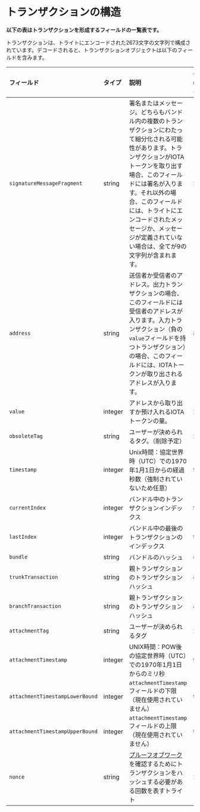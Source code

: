 # トランザクションの構造
<!-- # Structure of a transaction -->

**以下の表はトランザクションを形成するフィールドの一覧表です。**
<!-- **This table displays a list of fields that form a transaction.** -->

トランザクションは、トライトにエンコードされた2673文字の文字列で構成されています。デコードされると、トランザクションオブジェクトは以下のフィールドを含みます。
<!-- A transaction consists of 2673 tryte-encoded characters. When decoded, the transaction object contains the following fields. -->

| フィールド | タイプ | 説明 | 長さ (トライト) |
| :--- | :--- | :--- | :--- |
| `signatureMessageFragment` | string | 署名またはメッセージ。どちらもバンドル内の複数のトランザクションにわたって細分化される可能性があります。トランザクションがIOTAトークンを取り出す場合、このフィールドには署名が入ります。それ以外の場合、このフィールドには、トライトにエンコードされたメッセージか、メッセージが定義されていない場合は、全てが9の文字列が含まれます。 | 2187 |
| `address` | string | 送信者か受信者のアドレス。出力トランザクションの場合、このフィールドには受信者のアドレスが入ります。入力トランザクション（負の`value`フィールドを持つトランザクション）の場合、このフィールドには、IOTAトークンが取り出されるアドレスが入ります。 | 81 |
| `value` | integer | アドレスから取り出すか預け入れるIOTAトークンの量。 | 27 |
| `obsoleteTag` | string | ユーザーが決められるタグ。（削除予定） | 27 |
| `timestamp` | integer | Unix時間：協定世界時（UTC）での1970年1月1日からの経過秒数（強制されていないため任意） | 9 |
| `currentIndex` | integer | バンドル中のトランザクションインデックス | 9 |
| `lastIndex` | integer | バンドル中の最後のトランザクションのインデックス | 9 |
| `bundle` | string | バンドルのハッシュ | 81 |
| `trunkTransaction` | string | 親トランザクションのトランザクションハッシュ | 81 |
| `branchTransaction` | string | 親トランザクションのトランザクションハッシュ | 81 |
| `attachmentTag` | string | ユーザーが決められるタグ | 27 |
| `attachmentTimestamp` | integer | UNIX時間：POW後の協定世界時（UTC）での1970年1月1日からのミリ秒 | 9 |
| `attachmentTimestampLowerBound` | integer | `attachmentTimestamp`フィールドの下限（現在使用されていません） | 9 |
| `attachmentTimestampUpperBound` | integer | `attachmentTimestamp`フィールドの上限（現在使用されていません） | 9 |
| `nonce` | string | [プルーフオブワーク](root://the-tangle/0.1/concepts/proof-of-work.md)を確認するためにトランザクションをハッシュする必要がある回数を表すトライト | 27 |
